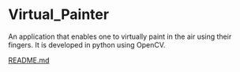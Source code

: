 # Virtual_Painter
An application that enables one to virtually paint in the air using their fingers. It is developed in python using OpenCV.

[README.md](https://github.com/Ekpere/Virtual_Painter/files/8770147/README.md)
